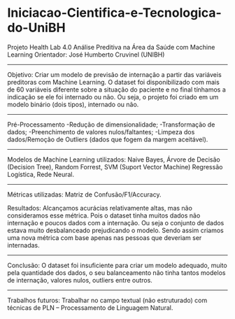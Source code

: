 # Iniciacao-Cientifica-e-Tecnologica-do-UniBH

Projeto Health Lab 4.0
Análise Preditiva na Área da Saúde com Machine Learning 
Orientador: José Humberto Cruvinel (UNIBH)

_____________ 
Objetivo:
Criar um modelo de previsão de internação a partir das variáveis preditoras com Machine Learning. 
O dataset foi disponibilizado com mais de 60 variáveis diferente sobre a situação do paciente e no final tínhamos a indicação se ele foi internado ou não. Ou seja, o projeto foi criado em um modelo binário (dois tipos), internado ou não. 

_____________ 
Pré-Processamento 
-Redução de dimensionalidade; 
-Transformação de dados; 
-Preenchimento de valores nulos/faltantes; 
-Limpeza dos dados/Remoção de Outliers (dados que fogem da margem aceitável). 

_____________ 
Modelos de Machine Learning utilizados: Naive Bayes, Árvore de Decisão (Decision Tree), Random Forrest, SVM (Suport Vector Machine) Regressão Logística, Rede Neural.

_____________ 
Métricas utilizadas: Matriz de Confusão/F1/Accuracy.

Resultados: Alcançamos acurácias relativamente altas, mas não consideramos esse métrica. Pois o dataset tinha muitos dados não internação e poucos dados com a internação. Ou seja o conjunto de dados estava muito desbalanceado prejudicando o modelo. Sendo assim criamos uma nova métrica com base apenas nas pessoas que deveriam ser internadas. 

_____________ 
Conclusão: O dataset foi insuficiente para criar um modelo adequado, muito pela quantidade dos dados, o seu balanceamento não tinha tantos modelos de internação, valores nulos, outliers entre outros. 

_____________ 
Trabalhos futuros: Trabalhar no campo textual (não estruturado) com técnicas de PLN – Processamento de Linguagem Natural.
